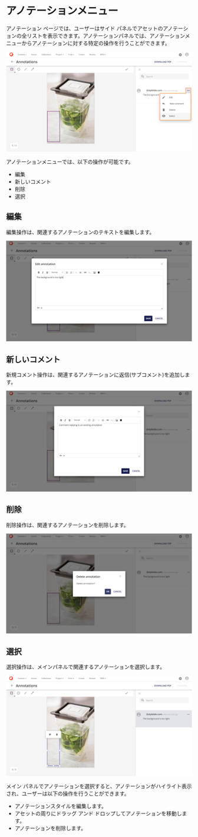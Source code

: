 # アノテーションメニュー

アノテーション ページでは、ユーザーはサイド パネルでアセットのアノテーションの全リストを表示できます。アノテーションパネルでは、アノテーションメニューからアノテーションに対する特定の操作を行うことができます。

![アノテーションの操作](../../../../images/user-documentation/content-user-manual/review/annotations/annotations-page-annotation-actions.png)

アノテーションメニューでは、以下の操作が可能です。

* 編集
* 新しいコメント
* 削除
* 選択

## 編集
編集操作は、関連するアノテーションのテキストを編集します。

![編集](../../../../images/user-documentation/content-user-manual/review/annotations/annotations-page-annotation-actions-edit.png)

## 新しいコメント
新規コメント操作は、関連するアノテーションに返信(サブコメント)を追加します。

![新しいコメント](../../../../images/user-documentation/content-user-manual/review/annotations/annotations-page-annotation-actions-new-comment.png)

## 削除
削除操作は、関連するアノテーションを削除します。

![削除](../../../../images/user-documentation/content-user-manual/review/annotations/annotations-page-annotation-actions-delete.png)

## 選択

選択操作は、メインパネルで関連するアノテーションを選択します。

![選択](../../../../images/user-documentation/content-user-manual/review/annotations/annotations-page-annotation-actions-select.png)

メイン パネルでアノテーションを選択すると、アノテーションがハイライト表示され、ユーザーは以下の操作を行うことができます。

* アノテーションスタイルを編集します。
* アセットの周りにドラッグ アンド ドロップしてアノテーションを移動します。
* アノテーションを削除します。


